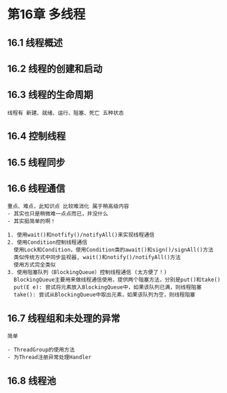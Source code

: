 # 第16章 多线程
## 16.1 线程概述
## 16.2 线程的创建和启动
## 16.3 线程的生命周期
    线程有 新建、就绪、运行、阻塞、死亡 五种状态
    
## 16.4 控制线程
## 16.5 线程同步
## 16.6 线程通信
    重点、难点，此知识点 比较难消化 属于稍高级内容
    - 其实也只是稍微难一点点而已，并没什么
    - 其实挺简单的啊！
    
    1. 使用wait()和notfify()/notifyAll()来实现线程通信
    2. 使用Condition控制线程通信
      使用Lock和Condition，使用Condition类的await()和sign()/signAll()方法
      类似传统方式中同步监视器, wait()和notify()/notifyAll()方法
      使用方式完全类似
    3. 使用阻塞队列（BlockingQueue）控制线程通信 (太方便了！)
      BlockingQueue主要用来做线程通信使用，提供两个阻塞方法，分别是put()和take()
      put(E e): 尝试将元素放入BlockingQueue中，如果该队列已满，则线程阻塞
      take(): 尝试从BlockingQueue中取出元素，如果该队列为空，则线程阻塞

## 16.7 线程组和未处理的异常
    简单
    
    - ThreadGroup的使用方法
    - 为Thread注册异常处理Handler

## 16.8 线程池
